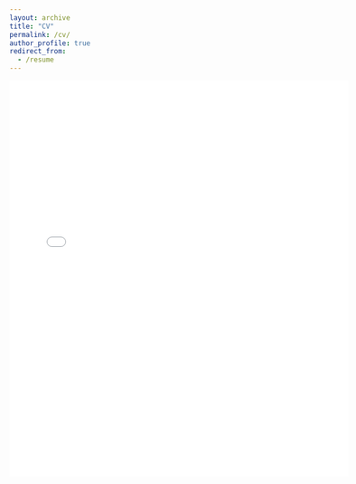 ```yaml
---
layout: archive
title: "CV"
permalink: /cv/
author_profile: true
redirect_from:
  - /resume
---
```


<embed src="Sydney-White/files/Sydney-White-CV.pdf" width="600" height="700" type='application/pdf'> 
